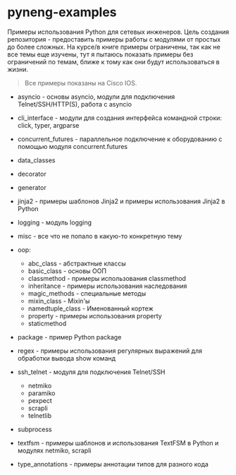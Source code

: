 # pyneng-examples

Примеры использования Python для сетевых инженеров.
Цель создания репозитория - предоставить примеры работы с модулями от простых
до более сложных. На курсе/в книге примеры ограничены, так как не все темы еще
изучены, тут я пытаюсь показать примеры без ограничений по темам, ближе к тому
как они будут использоваться в жизни.

> Все примеры показаны на Cisco IOS.

* asyncio - основы asyncio, модули для подключения Telnet/SSH/HTTP(S), работа с asyncio
* cli_interface - модули для создания интерфейса командной строки: click, typer, argparse
* concurrent_futures - параллельное подключение к оборудованию с помощью модуля concurrent.futures
* data_classes
* decorator
* generator
* jinja2 - примеры шаблонов Jinja2 и примеры использования Jinja2 в Python
* logging - модуль logging
* misc - все что не попало в какую-то конкретную тему
* oop:

  * abc_class - абстрактные классы
  * basic_class - основы ООП
  * classmethod - примеры использования classmethod
  * inheritance - примеры использования наследования
  * magic_methods - специальные методы
  * mixin_class - Mixin'ы
  * namedtuple_class - Именованный кортеж
  * property - примеры использования property
  * staticmethod

* package - пример Python package
* regex - примеры использования регулярных выражений для обработки вывода show команд
* ssh_telnet - модуля для подключения Telnet/SSH

  * netmiko
  * paramiko
  * pexpect
  * scrapli
  * telnetlib

* subprocess
* textfsm - примеры шаблонов и использования TextFSM в Python и модулях netmiko, scrapli
* type_annotations - примеры аннотации типов для разного кода

